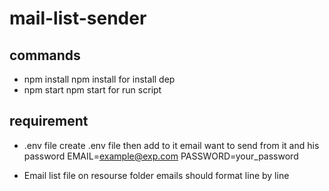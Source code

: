 # mail-list-sender
## commands 
* npm install 
npm install for install dep 
* npm start 
npm start for run script 

## requirement 
* .env file 
create .env file then add to it email want to send from it and his password 
EMAIL=example@exp.com
PASSWORD=your_password

* Email list file on resourse folder emails should format line by line 
